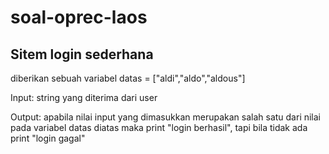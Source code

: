 # soal-oprec-laos


## Sitem login sederhana
diberikan sebuah variabel
datas = ["aldi","aldo","aldous"]

Input:
string yang diterima dari user

Output:
apabila nilai input yang dimasukkan merupakan salah satu dari nilai pada variabel datas diatas maka print "login berhasil", tapi bila tidak ada print "login gagal"
